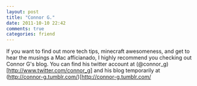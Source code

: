 ```yaml
---
layout: post
title: "Connor G."
date: 2011-10-10 22:42
comments: true
categories: friend
---
```


If you want to find out more tech tips, minecraft awesomeness, and get
to hear the musings a Mac afficianado, I highly recommend you checking
out Connor G's blog. You can find his twitter account at (@connor_g)
[http://www.twitter.com/connor_g] and his blog temporarily at
(http://connor-g.tumblr.com/)[http://connor-g.tumblr.com/
